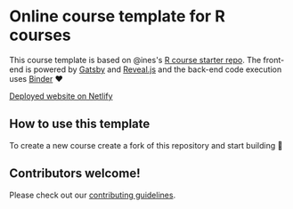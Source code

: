 # Online course template for R courses

This course template is based on @ines's [R course starter repo](https://github.com/ines/course-starter-r). The front-end is powered by
[Gatsby](http://gatsbyjs.org/) and [Reveal.js](https://revealjs.com) and the
back-end code execution uses [Binder](https://mybinder.org) :heart:

[Deployed website on Netlify](https://trusting-edison-3e928f.netlify.app)


## How to use this template

To create a new course create a fork of this repository and start building :tada:



## Contributors welcome!

Please check out our [contributing guidelines](CONTRIBUTING.md).




